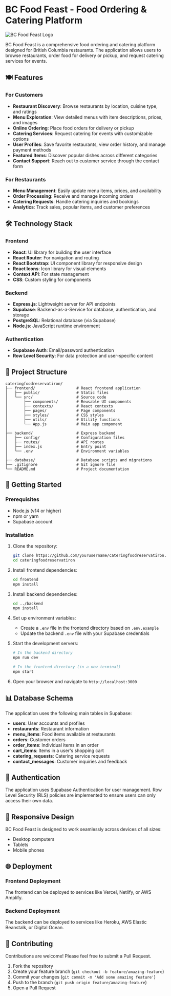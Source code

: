 # BC Food Feast - Food Ordering & Catering Platform

![BC Food Feast Logo](frontend/public/logo.png)

BC Food Feast is a comprehensive food ordering and catering platform designed for British Columbia restaurants. The application allows users to browse restaurants, order food for delivery or pickup, and request catering services for events.

## 🍽️ Features

### For Customers

- **Restaurant Discovery**: Browse restaurants by location, cuisine type, and ratings
- **Menu Exploration**: View detailed menus with item descriptions, prices, and images
- **Online Ordering**: Place food orders for delivery or pickup
- **Catering Services**: Request catering for events with customizable options
- **User Profiles**: Save favorite restaurants, view order history, and manage payment methods
- **Featured Items**: Discover popular dishes across different categories
- **Contact Support**: Reach out to customer service through the contact form

### For Restaurants

- **Menu Management**: Easily update menu items, prices, and availability
- **Order Processing**: Receive and manage incoming orders
- **Catering Requests**: Handle catering inquiries and bookings
- **Analytics**: Track sales, popular items, and customer preferences

## 🛠️ Technology Stack

### Frontend

- **React**: UI library for building the user interface
- **React Router**: For navigation and routing
- **React Bootstrap**: UI component library for responsive design
- **React Icons**: Icon library for visual elements
- **Context API**: For state management
- **CSS**: Custom styling for components

### Backend

- **Express.js**: Lightweight server for API endpoints
- **Supabase**: Backend-as-a-Service for database, authentication, and storage
- **PostgreSQL**: Relational database (via Supabase)
- **Node.js**: JavaScript runtime environment

### Authentication

- **Supabase Auth**: Email/password authentication
- **Row Level Security**: For data protection and user-specific content

## 📁 Project Structure

```
cateringfoodreservatiron/
├── frontend/                  # React frontend application
│   ├── public/                # Static files
│   └── src/                   # Source code
│       ├── components/        # Reusable UI components
│       ├── contexts/          # React contexts
│       ├── pages/             # Page components
│       ├── styles/            # CSS styles
│       ├── utils/             # Utility functions
│       └── App.js             # Main app component
│
├── backend/                   # Express backend
│   ├── config/                # Configuration files
│   ├── routes/                # API routes
│   ├── index.js               # Entry point
│   └── .env                   # Environment variables
│
├── database/                  # Database scripts and migrations
├── .gitignore                 # Git ignore file
└── README.md                  # Project documentation
```

## 🚀 Getting Started

### Prerequisites

- Node.js (v14 or higher)
- npm or yarn
- Supabase account

### Installation

1. Clone the repository:

   ```bash
   git clone https://github.com/yourusername/cateringfoodreservatiron.git
   cd cateringfoodreservatiron
   ```

2. Install frontend dependencies:

   ```bash
   cd frontend
   npm install
   ```

3. Install backend dependencies:

   ```bash
   cd ../backend
   npm install
   ```

4. Set up environment variables:

   - Create a `.env` file in the frontend directory based on `.env.example`
   - Update the backend `.env` file with your Supabase credentials

5. Start the development servers:

   ```bash
   # In the backend directory
   npm run dev

   # In the frontend directory (in a new terminal)
   npm start
   ```

6. Open your browser and navigate to `http://localhost:3000`

## 📊 Database Schema

The application uses the following main tables in Supabase:

- **users**: User accounts and profiles
- **restaurants**: Restaurant information
- **menu_items**: Food items available at restaurants
- **orders**: Customer orders
- **order_items**: Individual items in an order
- **cart_items**: Items in a user's shopping cart
- **catering_requests**: Catering service requests
- **contact_messages**: Customer inquiries and feedback

## 🔐 Authentication

The application uses Supabase Authentication for user management. Row Level Security (RLS) policies are implemented to ensure users can only access their own data.

## 📱 Responsive Design

BC Food Feast is designed to work seamlessly across devices of all sizes:

- Desktop computers
- Tablets
- Mobile phones

## 🌐 Deployment

### Frontend Deployment

The frontend can be deployed to services like Vercel, Netlify, or AWS Amplify.

### Backend Deployment

The backend can be deployed to services like Heroku, AWS Elastic Beanstalk, or Digital Ocean.

## 🤝 Contributing

Contributions are welcome! Please feel free to submit a Pull Request.

1. Fork the repository
2. Create your feature branch (`git checkout -b feature/amazing-feature`)
3. Commit your changes (`git commit -m 'Add some amazing feature'`)
4. Push to the branch (`git push origin feature/amazing-feature`)
5. Open a Pull Request

